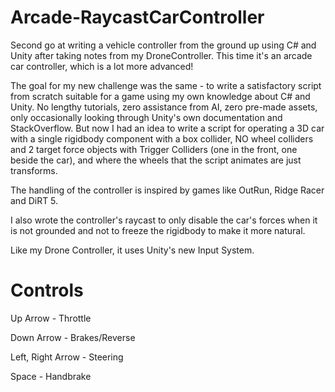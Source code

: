 # Arcade-RaycastCarController
Second go at writing a vehicle controller from the ground up using C# and Unity after taking notes from my DroneController. This time it's an arcade car controller, which is a lot more advanced!

The goal for my new challenge was the same - to write a satisfactory script from scratch suitable for a game using my own knowledge about C# and Unity. No lengthy tutorials, zero assistance from AI, zero pre-made assets, only occasionally looking through Unity's own documentation and StackOverflow. But now I had an idea to write a script for operating a 3D car with a single rigidbody component with a box collider, NO wheel colliders and 2 target force objects with Trigger Colliders (one in the front, one beside the car), and where the wheels that the script animates are just transforms.

The handling of the controller is inspired by games like OutRun, Ridge Racer and DiRT 5. 

I also wrote the controller's raycast to only disable the car's forces when it is not grounded and not to freeze the rigidbody to make it more natural.

Like my Drone Controller, it uses Unity's new Input System.

# Controls

Up Arrow - Throttle

Down Arrow - Brakes/Reverse

Left, Right Arrow - Steering

Space - Handbrake
